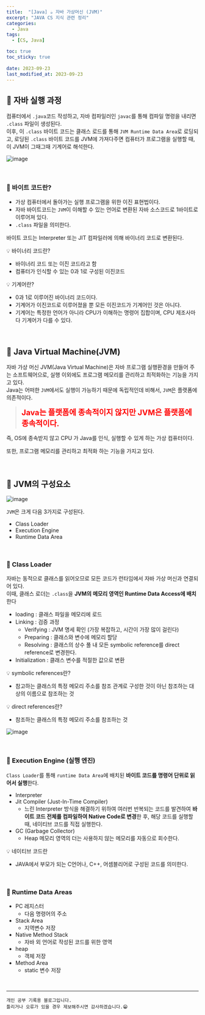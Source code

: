 ```yaml
---
title:  "[Java] ☕ 자바 가상머신 (JVM)"
excerpt: "JAVA CS 지식 관련 정리"
categories:
  - Java
tags:
  - [CS, Java]

toc: true
toc_sticky: true
 
date: 2023-09-23
last_modified_at: 2023-09-23
---
```


## 📖 자바 실행 과정

컴퓨터에서 `.java`코드 작성하고, 자바 컴파일러인 `javac`를 통해 컴파일 명령을 내리면 `.class` 파일이 생성된다.  
이후, 이 `.class` 바이트 코드는 클래스 로드를 통해 `JVM Runtime Data Area`로 로딩되고, 로딩된 `.class` 바이트 코드를 JVM에 가져다주면 컴퓨터가 프로그램을 실행할 때, 이 JVM이 그때그때 기계어로 해석한다.  

![image](https://github.com/yyechan0602/yyechan0602.github.io/assets/37824506/c11e1d0b-deb1-40f4-bb67-160149ab4e01)  

<br>

### 🍄 바이트 코드란?

 - 가상 컴퓨터에서 돌아가는 실행 프로그램을 위한 이진 표현법이다.
 - 자바 바이트코드는 `JVM`이 이해할 수 있는 언어로 변환된 자바 소스코드로 1바이트로 이루어져 있다.
 - `.class` 파일을 의미한다. 

바이트 코드는 Interpreter 또는 JIT 컴파일러에 의해 바이너리 코드로 변환된다.

<div class="notice--warning" markdown="1">
💡 바이너리 코드란?

 - 바이너리 코드 또는 이진 코드라고 함
 - 컴퓨터가 인식할 수 있는 0과 1로 구성된 이진코드
</div>

<div class="notice--warning" markdown="1">
💡 기계어란?

 - 0과 1로 이루어진 바이너리 코드이다.
 - 기계어가 이진코드로 이루어졌을 뿐 모든 이진코드가 기계어인 것은 아니다.
 - 기계어는 특정한 언어가 아니라 CPU가 이해하는 명령어 집합이며, CPU 제조사마다 기계어가 다를 수 있다.
</div>

<br>

## 📖 Java Virtual Machine(JVM)

자바 가상 머신 JVM(Java Virtual Machine)은 자바 프로그램 실행환경을 만들어 주는 소프트웨어으로, 실행 이외에도 프로그램 메모리를 관리하고 최적화하는 기능을 가지고 있다.  
Java는 어떠한 `JVM`에서도 실행이 가능하기 때문에 독립적인데 비해서, `JVM`은 플랫폼에 의존적이다.

><b><span style="color:red;font-size:20;bold">Java는 플랫폼에 종속적이지 않지만 JVM은 플랫폼에 종속적이다.</span></b>

즉, OS에 종속받지 않고 CPU 가 Java를 인식, 실행할 수 있게 하는 가상 컴퓨터이다.

또한, 프로그램 메모리를 관리하고 최적화 하는 기능을 가지고 있다.

<br>

## 📖 JVM의 구성요소

![image](https://github.com/yyechan0602/yyechan0602.github.io/assets/37824506/a48ac7b6-d280-4c35-9cf7-8f7c2716a967)

`JVM`은 크게 다음 3가지로 구성된다.

 - Class Loader
 - Execution Engine
 - Runtime Data Area

<br>

### 🍄 Class Loader

자바는 동적으로 클래스를 읽어오므로 모든 코드가 런타임에서 자바 가상 머신과 연결되어 있다.  
이때, 클래스 로더는 `.class`을 **JVM의 메모리 영역인 Runtime Data Access에 배치**한다

 - loading : 클래스 파일을 메모리에 로드
 - Linking : 검증 과정
   - Verifying : JVM 명세 확인 (가장 복잡하고, 시간이 가장 많이 걸린다)
   - Preparing : 클래스와 변수에 메모리 할당
   - Resolving : 클래스의 상수 풀 내 모든 symbolic reference를 direct reference로 변경한다.
 - Initialization : 클래스 변수를 적절한 값으로 변환

<div class="notice--warning" markdown="1">
💡 symbolic references란?

 - 참고하는 클래스의 특정 메모리 주소를 참조 관계로 구성한 것이 아닌 참조하는 대상의 이름으로 참조하는 것  

💡 direct references란?
 - 참조하는 클래스의 특정 메모리 주소를 참조하는 것
</div>

![image](https://github.com/yyechan0602/yyechan0602.github.io/assets/37824506/1ca925d8-120d-4f17-b855-ae9bab458cf3)

<br>

### 🍄 Execution Engine (실행 엔진)

`Class Loader`를 통해 `runtime Data Area`에 배치된 **바이트 코드를 명령어 단위로 읽어서 실행**한다.  

 - Interpreter
 - Jit Compiler (Just-In-Time Compiler)
   - 느린 Interpreter 방식을 해결하기 위하여 여러번 반복되는 코드를 발견하여 **바이트 코드 전체를 컴파일하여 Native Code로 변경**한 후, 해당 코드를 실행할 때, 네이티브 코드를 직접 실행한다.  
 - GC (Garbage Collector)
   - Heap 메모리 영역의 더는 사용하지 않는 메모리를 자동으로 회수한다.

<div class="notice--warning" markdown="1">
💡 네이티브 코드란

 - JAVA에서 부모가 되는 C언어나, C++, 어셈블리어로 구성된 코드를 의미한다.
</div>

<br>

### 🍄 Runtime Data Areas

 - PC 레지스터
   - 다음 명령어의 주소
 - Stack Area
   - 지역변수 저장
 - Native Method Stack
   - 자바 외 언어로 작성된 코드를 위한 영역
 - heap
   - 객체 저장
 - Method Area
   - static 변수 저장
<br>

***
    개인 공부 기록용 블로그입니다.
    틀리거나 오류가 있을 경우 제보해주시면 감사하겠습니다.😁